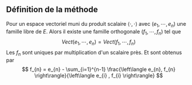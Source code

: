 ## Définition de la méthode
Pour un espace vectoriel muni du produit scalaire $\langle \cdot, \cdot\rangle$ avec $(e_{1}, \cdots, e_{n})$ une famille libre de $E$. Alors il existe une famille orthogonale $(f_{1}, \cdots, f_{n} )$ tel que $$
Vect(e_{1}, \cdots, e_{n}) = Vect(f_{1}, \cdots, f_{n} )
$$
Les $f_{n}$ sont uniques par multiplication d'un scalaire près. Et sont obtenus par $$
f_{n} = e_{n} - \sum_{i=1}^{n-1} \frac{\left\langle  e_{n}, f_{n} \right\rangle}{\left\langle e_{i}  , f_{i} \right\rangle}
$$